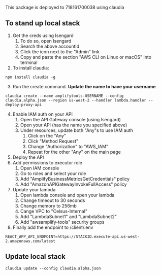 This package is deployed to 718161700038 using claudia

## To stand up local stack ##

1. Get the creds using Isengard
    1. To do so, open Isengard
    1. Search the above accountId 
    1. Click the icon next to the "Admin" link
    1. Copy and paste the section "AWS CLI on Linux or macOS" into terminal
1. To install claudia:
```
npm install claudia -g
```
3. Run the create command. **Update the name to have your username**
```
claudia create --name amplifytools-USERNAME --config claudia.alpha.json --region us-west-2 --handler lambda.handler --deploy-proxy-api
```
4. Enable IAM auth on your API
    1. Open the API Gateway console (using Isengard)
    1. Open your API (has the name you specified above)
    1. Under resources, update both "Any"s to use IAM auth
        1. Click on the "Any"
        1. Click "Method Request"
        1. Change "Authorization" to "AWS_IAM"
        1. Repeat for the other "Any" on the main page
1. Deploy the API
1. Add permissions to executor role
    1. Open IAM console
    1. Go to roles and select your role
    1. Add "AmplifyBusinessMetricsGetCredentials" policy
    1. Add "AmazonAPIGatewayInvokeFullAccess" policy
1. Update your lambda
    1. Open lambda console and open your lambda
    1. Change timeout to 30 seconds
    1. Change memory to 256mb
    1. Cange VPC to "Celsus-Internal"
    1. Add "LambdaSubnet1" and "LambdaSubnet2"
    1. Add "awsamplify-tools" security groups
1. Finally add the endpoint to /client/.env
```
REACT_APP_API_ENDPOINT=https://STACKID.execute-api.us-west-2.amazonaws.com/latest
```

## Update local stack ##
```
claudia update --config claudia.alpha.json
```
    

